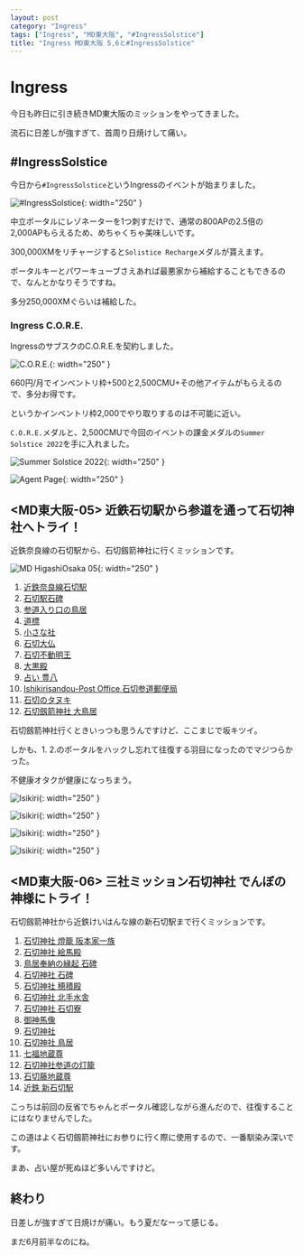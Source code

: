```yaml
---
layout: post
category: "Ingress"
tags: ["Ingress", "MD東大阪", "#IngressSolstice"]
title: "Ingress MD東大阪 5,6と#IngressSolstice"
---
```

# Ingress
今日も昨日に引き続きMD東大阪のミッションをやってきました。

流石に日差しが強すぎて、首周り日焼けして痛い。

## #IngressSolstice
今日から`#IngressSolstice`というIngressのイベントが始まりました。

![#IngressSolstice](/assets/img/2022/06/10/FU2YKZuUcAAUVVN-orig.jpg){: width="250" }

中立ポータルにレゾネーターを1つ刺すだけで、通常の800APの2.5倍の2,000APもらえるため、めちゃくちゃ美味しいです。

300,000XMをリチャージすると`Solistice Recharge`メダルが貰えます。

ポータルキーとパワーキューブさえあれば最悪家から補給することもできるので、なんとかなりそうですね。

多分250,000XMぐらいは補給した。

### Ingress C.O.R.E.

IngressのサブスクのC.O.R.E.を契約しました。

![C.O.R.E.](/assets/img/2022/06/10/FU2jbaqUcAErTJ3-orig.jpg){: width="250" }

660円/月でインベントリ枠+500と2,500CMU+その他アイテムがもらえるので、多分お得です。

というかインベントリ枠2,000でやり取りするのは不可能に近い。

`C.O.R.E.`メダルと、2,500CMUで今回のイベントの課金メダルの`Summer Solstice 2022`を手に入れました。

![Summer Solstice 2022](/assets/img/2022/06/10/FU2jbznUUAEy9ka-orig.jpg){: width="250" }

![Agent Page](/assets/img/2022/06/10/FU2jcJLUUAAQ3TE-orig.jpg){: width="250" }

## \<MD東大阪-05\> 近鉄石切駅から参道を通って石切神社へトライ！

近鉄奈良線の石切駅から、石切劔箭神社に行くミッションです。

![MD HigashiOsaka 05](/assets/img/2022/06/10/FU2bOfRUEAEzYzt-orig.jpg){: width="250" }

1. [近鉄奈良線石切駅](https://www.ingress.com/intel?ll=34.685388,135.655374z=15&pll=34.685388,135.655374)
1. [石切駅石碑](https://www.ingress.com/intel?ll=34.685443,135.655142z=15&pll=34.685443,135.655142)
1. [参道入り口の鳥居](https://www.ingress.com/intel?ll=34.684111,135.654111z=15&pll=34.684111,135.654111)
1. [道標](https://www.ingress.com/intel?ll=34.682863,135.653683z=15&pll=34.682863,135.653683)
1. [小さな社](https://www.ingress.com/intel?ll=34.682756,135.652359z=15&pll=34.682756,135.652359)
1. [石切大仏](https://www.ingress.com/intel?ll=34.682412,135.651471z=15&pll=34.682412,135.651471)
1. [石切不動明王](https://www.ingress.com/intel?ll=34.682327,135.650775z=15&pll=34.682327,135.650775)
1. [大黒殿](https://www.ingress.com/intel?ll=34.682091,135.650368z=15&pll=34.682091,135.650368)
1. [占い 豊八](https://www.ingress.com/intel?ll=34.681739,135.649953z=15&pll=34.681739,135.649953)
1. [Ishikirisandou-Post Office 石切参道郵便局](https://www.ingress.com/intel?ll=34.68177,135.64925z=15&pll=34.68177,135.64925)
1. [石切のタヌキ](https://www.ingress.com/intel?ll=34.681405,135.647651z=15&pll=34.681405,135.647651)
1. [石切劔箭神社 大鳥居](https://www.ingress.com/intel?ll=34.680469,135.646138z=15&pll=34.680469,135.646138)

石切劔箭神社行くときいっつも思うんですけど、ここまじで坂キツイ。

しかも、1. 2.のポータルをハックし忘れて往復する羽目になったのでマジつらかった。

不健康オタクが健康になっちまう。

![Isikiri](/assets/img/2022/06/10/FU2bLdkUAAAKZLz-orig.jpg){: width="250" }

![Isikiri](/assets/img/2022/06/10/FU2bNBEVsAAvKuw-orig.jpg){: width="250" }

![Isikiri](/assets/img/2022/06/10/FU2g-KzUcAAXTvZ-orig.jpg){: width="250" }

![Isikiri](/assets/img/2022/06/10/FU2g9CPUcAAQHxW-orig.jpg){: width="250" }


## \<MD東大阪-06\> 三社ミッション石切神社 でんぼの神様にトライ！

石切劔箭神社から近鉄けいはんな線の新石切駅まで行くミッションです。

1. [石切神社 燈籠 阪本家一族](https://www.ingress.com/intel?ll=34.680797,135.64611z=15&pll=34.680797,135.64611)
1. [石切神社 絵馬殿](https://www.ingress.com/intel?ll=34.681249,135.646295z=15&pll=34.681249,135.646295)
1. [鳥居奉納の縁起 石碑](https://www.ingress.com/intel?ll=34.681495,135.646397z=15&pll=34.681495,135.646397)
1. [石切神社 石碑](https://www.ingress.com/intel?ll=34.682317,135.647z=15&pll=34.682317,135.647)
1. [石切神社 穂積殿](https://www.ingress.com/intel?ll=34.682492,135.64637z=15&pll=34.682492,135.64637)
1. [石切神社 北手水舎](https://www.ingress.com/intel?ll=34.682434,135.646027z=15&pll=34.682434,135.646027)
1. [石切神社 石切寮](https://www.ingress.com/intel?ll=34.682489,135.645393z=15&pll=34.682489,135.645393)
1. [御神馬像](https://www.ingress.com/intel?ll=34.682131,135.645898z=15&pll=34.682131,135.645898)
1. [石切神社](https://www.ingress.com/intel?ll=34.682089,135.646242z=15&pll=34.682089,135.646242)
1. [石切神社 鳥居](https://www.ingress.com/intel?ll=34.681863,135.64619z=15&pll=34.681863,135.64619)
1. [七福地蔵尊](https://www.ingress.com/intel?ll=34.681706,135.64504z=15&pll=34.681706,135.64504)
1. [石切神社参道の灯籠](https://www.ingress.com/intel?ll=34.681656,135.643555z=15&pll=34.681656,135.643555)
1. [石切藤地蔵尊](https://www.ingress.com/intel?ll=34.680379,135.643058z=15&pll=34.680379,135.643058)
1. [近鉄 新石切駅](https://www.ingress.com/intel?ll=34.680399,135.641506z=15&pll=34.680399,135.641506)

こっちは前回の反省でちゃんとポータル確認しながら進んだので、往復することにはなりませんでした。

この道はよく石切劔箭神社にお参りに行く際に使用するので、一番馴染み深いです。

まあ、占い屋が死ぬほど多いんですけど。

## 終わり
日差しが強すぎて日焼けが痛い。もう夏だなーって感じる。

まだ6月前半なのにね。


